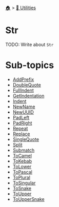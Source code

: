 <!--startTocHeader-->
[🏠](../../README.md) > [🔧 Utilities](../README.md)
# Str
<!--endTocHeader-->
TODO: Write about `Str`
<!--startTocSubtopic-->
# Sub-topics
* [AddPrefix](add-prefix.md)
* [DoubleQuote](double-quote.md)
* [FullIndent](full-indent.md)
* [GetIndentation](get-indentation.md)
* [Indent](indent.md)
* [NewName](new-name.md)
* [NewUUID](new-uuid.md)
* [PadLeft](pad-left.md)
* [PadRight](pad-right.md)
* [Repeat](repeat.md)
* [Replace](replace.md)
* [SingleQuote](single-quote.md)
* [Split](split.md)
* [Submatch](submatch.md)
* [ToCamel](to-camel.md)
* [ToKebab](to-kebab.md)
* [ToLower](to-lower.md)
* [ToPascal](to-pascal.md)
* [ToPlural](to-plural.md)
* [ToSingular](to-singular.md)
* [ToSnake](to-snake.md)
* [ToUpper](to-upper.md)
* [ToUpperSnake](to-upper-snake.md)
<!--endTocSubtopic-->